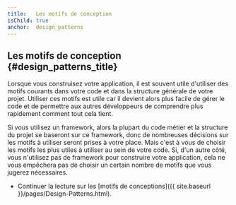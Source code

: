 ```yaml
---
title:   Les motifs de conception
isChild: true
anchor:  design_patterns
---
```



## Les motifs de conception {#design_patterns_title}

Lorsque vous construisez votre application, il est souvent utile d'utiliser des motifs courants dans votre code et dans 
la structure générale de votre projet. Utiliser ces motifs est utile car il devient alors plus facile de gérer le code 
et de permettre aux autres développeurs de comprendre plus rapidement comment tout cela tient.

Si vous utilisez un framework, alors la plupart du code métier et la structure du projet se baseront sur ce framework, 
donc de nombreuses décisions sur les motifs à utiliser seront prises à votre place. Mais c'est à vous de choisir les 
motifs les plus utiles à utiliser au sein de votre code. Si, d'un autre côté, vous n'utilisez pas 
de framework pour construire votre application, cela ne vous empêchera pas de choisir un certain nombre de motifs que 
vous jugerez nécessaires.

* Continuer la lecture sur les [motifs de conceptions]({{ site.baseurl }}/pages/Design-Patterns.html).

